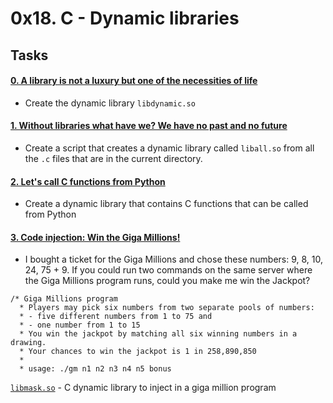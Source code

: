 # 0x18. C - Dynamic libraries

## Tasks

#### [0. A library is not a luxury but one of the necessities of life](libdynamic.so)
* Create the dynamic library ```libdynamic.so```

#### [1. Without libraries what have we? We have no past and no future](1-create_dynamic_lib.sh)
* Create a script that creates a dynamic library called ```liball.so``` from all the ```.c``` files that are in the current directory.

#### [2. Let's call C functions from Python](100-operations.so)
* Create a dynamic library that contains C functions that can be called from Python

#### [3. Code injection: Win the Giga Millions!](101-make_me_win.sh)
* I bought a ticket for the Giga Millions and chose these numbers: 9, 8, 10, 24, 75 + 9. If you could run two commands on the same server where the Giga Millions program runs, could you make me win the Jackpot?

```
/* Giga Millions program                                                                                    
  * Players may pick six numbers from two separate pools of numbers:                                                
  * - five different numbers from 1 to 75 and                                                                       
  * - one number from 1 to 15                                                                                       
  * You win the jackpot by matching all six winning numbers in a drawing.                                           
  * Your chances to win the jackpot is 1 in 258,890,850                                                             
  *                                                                                                                 
  * usage: ./gm n1 n2 n3 n4 n5 bonus
```

[```libmask.so```](libmask.so) - C dynamic library to inject in a giga million program
